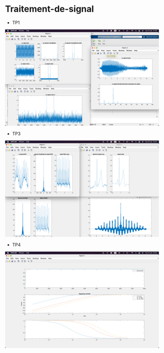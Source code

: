 # Traitement-de-signal

* TP1

![](images/1.png)

* TP3

![](images/2.png)

* TP4

![](images/3.png)
